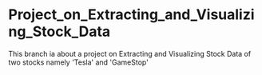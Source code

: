 # Project_on_Extracting_and_Visualizing_Stock_Data
This branch ia about a project on Extracting and Visualizing Stock Data of two stocks namely 'Tesla' and 'GameStop'
